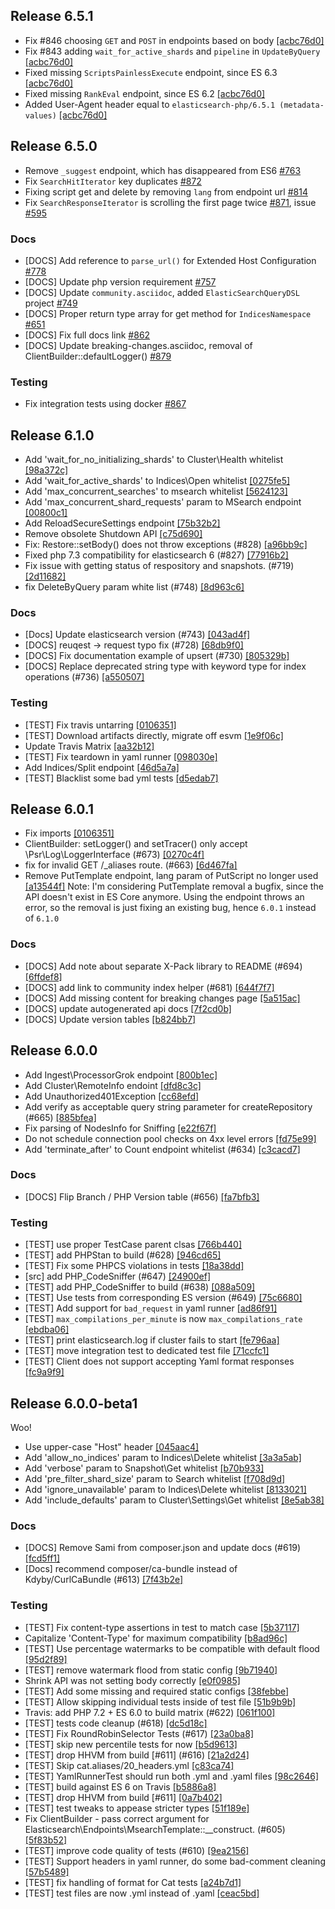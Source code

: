 ## Release 6.5.1

- Fix #846 choosing `GET` and `POST` in endpoints based on body [[acbc76d0]](https://github.com/elastic/elasticsearch-php/commit/acbc76d0)
- Fix #843 adding `wait_for_active_shards` and `pipeline` in `UpdateByQuery` [[acbc76d0]](https://github.com/elastic/elasticsearch-php/commit/acbc76d0)
- Fixed missing `ScriptsPainlessExecute` endpoint, since ES 6.3 [[acbc76d0]](https://github.com/elastic/elasticsearch-php/commit/acbc76d0)
- Fixed missing `RankEval` endpoint, since ES 6.2 [[acbc76d0]](https://github.com/elastic/elasticsearch-php/commit/acbc76d0)
- Added User-Agent header equal to `elasticsearch-php/6.5.1 (metadata-values)` [[acbc76d0]](https://github.com/elastic/elasticsearch-php/commit/acbc76d0)

## Release 6.5.0

- Remove `_suggest` endpoint, which has disappeared from ES6 [#763](https://github.com/elastic/elasticsearch-php/pull/763)
- Fix `SearchHitIterator` key duplicates [#872](https://github.com/elastic/elasticsearch-php/pull/872)
- Fixing script get and delete by removing `lang` from endpoint url [#814](https://github.com/elastic/elasticsearch-php/pull/814)
- Fix `SearchResponseIterator` is scrolling the first page twice [#871](https://github.com/elastic/elasticsearch-php/pull/871), issue [#595](https://github.com/elastic/elasticsearch-php/issues/595)

### Docs

- [DOCS] Add reference to `parse_url()` for Extended Host Configuration [#778](https://github.com/elastic/elasticsearch-php/pull/778)
- [DOCS] Update php version requirement [#757](https://github.com/elastic/elasticsearch-php/pull/757)
- [DOCS] Update `community.asciidoc`, added `ElasticSearchQueryDSL` project [#749](https://github.com/elastic/elasticsearch-php/pull/749)
- [DOCS] Proper return type array for get method for `IndicesNamespace` [#651](https://github.com/elastic/elasticsearch-php/pull/651)
- [DOCS] Fix full docs link [#862](https://github.com/elastic/elasticsearch-php/pull/862)
- [DOCS] Update breaking-changes.asciidoc, removal of ClientBuilder::defaultLogger() [#879](https://github.com/elastic/elasticsearch-php/pull/879)

### Testing

- Fix integration tests using docker [#867](https://github.com/elastic/elasticsearch-php/pull/867)

## Release 6.1.0

- Add 'wait_for_no_initializing_shards' to Cluster\Health whitelist [[98a372c]](http://github.com/elasticsearch/elasticsearch-php/commit/98a372c)
- Add 'wait_for_active_shards' to Indices\Open whitelist [[0275fe5]](http://github.com/elasticsearch/elasticsearch-php/commit/0275fe5)
- Add 'max_concurrent_searches' to msearch whitelist [[5624123]](http://github.com/elasticsearch/elasticsearch-php/commit/5624123)
- Add 'max_concurrent_shard_requests' param to MSearch endpoint [[00800c1]](http://github.com/elasticsearch/elasticsearch-php/commit/00800c1)
- Add ReloadSecureSettings endpoint [[75b32b2]](http://github.com/elasticsearch/elasticsearch-php/commit/75b32b2)
- Remove obsolete Shutdown API [[c75d690]](http://github.com/elasticsearch/elasticsearch-php/commit/c75d690)
- Fix: Restore::setBody() does not throw exceptions (#828) [[a96bb9c]](http://github.com/elasticsearch/elasticsearch-php/commit/a96bb9c)
- Fixed php 7.3 compatibility for elasticsearch 6 (#827) [[77916b2]](http://github.com/elasticsearch/elasticsearch-php/commit/77916b2)
- Fix issue with getting status of respository and snapshots. (#719) [[2d11682]](http://github.com/elasticsearch/elasticsearch-php/commit/2d11682)
- fix DeleteByQuery param white list (#748) [[8d963c6]](http://github.com/elasticsearch/elasticsearch-php/commit/8d963c6)

### Docs
- [Docs] Update elasticsearch version (#743) [[043ad4f]](http://github.com/elasticsearch/elasticsearch-php/commit/043ad4f)
- [DOCS] reuqest → request typo fix (#728) [[68db9f0]](http://github.com/elasticsearch/elasticsearch-php/commit/68db9f0)
- [DOCS] Fix documentation example of upsert (#730) [[805329b]](http://github.com/elasticsearch/elasticsearch-php/commit/805329b)
- [DOCS] Replace deprecated string type with keyword type for index operations (#736) [[a550507]](http://github.com/elasticsearch/elasticsearch-php/commit/a550507)

### Testing

- [TEST] Fix travis untarring [[0106351]](http://github.com/elasticsearch/elasticsearch-php/commit/0106351)
- [TEST] Download artifacts directly, migrate off esvm [[1e9f06c]](http://github.com/elasticsearch/elasticsearch-php/commit/1e9f06c)
- Update Travis Matrix [[aa32b12]](http://github.com/elasticsearch/elasticsearch-php/commit/aa32b12)
- [TEST] Fix teardown in yaml runner [[098030e]](http://github.com/elasticsearch/elasticsearch-php/commit/098030e)
- Add Indices/Split endpoint [[46d5a7a]](http://github.com/elasticsearch/elasticsearch-php/commit/46d5a7a)
- [TEST] Blacklist some bad yml tests [[d5edab7]](http://github.com/elasticsearch/elasticsearch-php/commit/d5edab7)

## Release 6.0.1

- Fix imports [[0106351]](http://github.com/elasticsearch/elasticsearch-php/commit/0106351)
- ClientBuilder: setLogger() and setTracer() only accept \Psr\Log\LoggerInterface (#673) [[0270c4f]](http://github.com/elasticsearch/elasticsearch-php/commit/0270c4f)
- fix for invalid GET /_aliases route. (#663) [[6d467fa]](http://github.com/elasticsearch/elasticsearch-php/commit/6d467fa)
- Remove PutTemplate endpoint, lang param of PutScript no longer used [[a13544f]](http://github.com/elasticsearch/elasticsearch-php/commit/a13544f)
  Note: I'm considering PutTemplate removal a bugfix, since the API doesn't exist in ES Core anymore. Using the endpoint throws an error,
  so the removal is just fixing an existing bug, hence `6.0.1` instead of `6.1.0`

### Docs
- [DOCS] Add note about separate X-Pack library to README (#694) [[6ffdef8]](http://github.com/elasticsearch/elasticsearch-php/commit/6ffdef8)
- [DOCS] add link to community index helper (#681) [[644f7f7]](http://github.com/elasticsearch/elasticsearch-php/commit/644f7f7)
- [DOCS] Add missing content for breaking changes page [[5a515ac]](http://github.com/elasticsearch/elasticsearch-php/commit/5a515ac)
- [DOCS] update autogenerated api docs [[7f2cd0b]](http://github.com/elasticsearch/elasticsearch-php/commit/7f2cd0b)
- [DOCS] Update version tables [[b824bb7]](http://github.com/elasticsearch/elasticsearch-php/commit/b824bb7)

## Release 6.0.0


- Add Ingest\ProcessorGrok endpoint [[800b1ec]](http://github.com/elasticsearch/elasticsearch-php/commit/800b1ec)
- Add Cluster\RemoteInfo endoint [[dfd8c3c]](http://github.com/elasticsearch/elasticsearch-php/commit/dfd8c3c)
- Add Unauthorized401Exception [[cc68efd]](http://github.com/elasticsearch/elasticsearch-php/commit/cc68efd)
- Add verify as acceptable query string parameter for createRepository (#665) [[885bfea]](http://github.com/elasticsearch/elasticsearch-php/commit/885bfea)
- Fix parsing of NodesInfo for Sniffing [[e22f67f]](http://github.com/elasticsearch/elasticsearch-php/commit/e22f67f)
- Do not schedule connection pool checks on 4xx level errors [[fd75e99]](http://github.com/elasticsearch/elasticsearch-php/commit/fd75e99)
- Add 'terminate_after' to Count endpoint whitelist (#634) [[c3cacd7]](http://github.com/elasticsearch/elasticsearch-php/commit/c3cacd7)

### Docs
- [DOCS] Flip Branch / PHP Version table (#656) [[fa7bfb3]](http://github.com/elasticsearch/elasticsearch-php/commit/fa7bfb3)

### Testing
- [TEST] use proper TestCase parent clsas [[766b440]](http://github.com/elasticsearch/elasticsearch-php/commit/766b440)
- [TEST] add PHPStan to build (#628) [[946cd65]](http://github.com/elasticsearch/elasticsearch-php/commit/946cd65)
- [TEST] Fix some PHPCS violations in tests [[18a38dd]](http://github.com/elasticsearch/elasticsearch-php/commit/18a38dd)
- [src] add PHP_CodeSniffer (#647) [[24900ef]](http://github.com/elasticsearch/elasticsearch-php/commit/24900ef)
- [TEST] add PHP_CodeSniffer to build (#638) [[088a509]](http://github.com/elasticsearch/elasticsearch-php/commit/088a509)
- [TEST] Use tests from corresponding ES version (#649) [[75c6680]](http://github.com/elasticsearch/elasticsearch-php/commit/75c6680)
- [TEST] Add support for `bad_request` in yaml runner [[ad86f91]](http://github.com/elasticsearch/elasticsearch-php/commit/ad86f91)
- [TEST] `max_compilations_per_minute` is now `max_compilations_rate` [[ebdba06]](http://github.com/elasticsearch/elasticsearch-php/commit/ebdba06)
- [TEST] print elasticsearch.log if cluster fails to start [[fe796aa]](http://github.com/elasticsearch/elasticsearch-php/commit/fe796aa)
- [TEST] move integration test to dedicated test file [[71ccfc1]](http://github.com/elasticsearch/elasticsearch-php/commit/71ccfc1)
- [TEST] Client does not support accepting Yaml format responses [[fc9a9f9]](http://github.com/elasticsearch/elasticsearch-php/commit/fc9a9f9)



## Release 6.0.0-beta1

Woo!

- Use upper-case "Host" header [[045aac4]](http://github.com/elasticsearch/elasticsearch-php/commit/045aac4)
- Add 'allow_no_indices' param to Indices\Delete whitelist [[3a3a5ab]](http://github.com/elasticsearch/elasticsearch-php/commit/3a3a5ab)
- Add 'verbose' param to Snapshot\Get whitelist [[b70b933]](http://github.com/elasticsearch/elasticsearch-php/commit/b70b933)
- Add 'pre_filter_shard_size' param to Search whitelist [[f708d9d]](http://github.com/elasticsearch/elasticsearch-php/commit/f708d9d)
- Add 'ignore_unavailable' param to Indices\Delete whitelist [[8133021]](http://github.com/elasticsearch/elasticsearch-php/commit/8133021)
- Add 'include_defaults' param to Cluster\Settings\Get whitelist [[8e5ab38]](http://github.com/elasticsearch/elasticsearch-php/commit/8e5ab38)

### Docs
- [DOCS] Remove Sami from composer.json and update docs (#619) [[fcd5ff1]](http://github.com/elasticsearch/elasticsearch-php/commit/fcd5ff1)
- [Docs] recommend composer/ca-bundle instead of Kdyby/CurlCaBundle (#613) [[7f43b2e]](http://github.com/elasticsearch/elasticsearch-php/commit/7f43b2e)


### Testing

- [TEST] Fix content-type assertions in test to match case [[5b37117]](http://github.com/elasticsearch/elasticsearch-php/commit/5b37117)
- Capitalize 'Content-Type' for maximum compatibility [[b8ad96c]](http://github.com/elasticsearch/elasticsearch-php/commit/b8ad96c)
- [TEST] Use percentage watermarks to be compatible with default flood [[95d2f89]](http://github.com/elasticsearch/elasticsearch-php/commit/95d2f89)
- [TEST] remove watermark flood from static config [[9b71940]](http://github.com/elasticsearch/elasticsearch-php/commit/9b71940)
- Shrink API was not setting body correctly [[e0f0985]](http://github.com/elasticsearch/elasticsearch-php/commit/e0f0985)
- [TEST] Add some missing and required static configs [[38febbe]](http://github.com/elasticsearch/elasticsearch-php/commit/38febbe)
- [TEST] Allow skipping individual tests inside of test file [[51b9b9b]](http://github.com/elasticsearch/elasticsearch-php/commit/51b9b9b)
- Travis: add PHP 7.2 + ES 6.0 to build matrix (#622) [[061f100]](http://github.com/elasticsearch/elasticsearch-php/commit/061f100)
- [TEST] tests code cleanup (#618) [[dc5d18c]](http://github.com/elasticsearch/elasticsearch-php/commit/dc5d18c)
- [TEST] Fix RoundRobinSelector Tests (#617) [[23a0ba8]](http://github.com/elasticsearch/elasticsearch-php/commit/23a0ba8)
- [TEST] skip new percentile tests for now [[b5d9613]](http://github.com/elasticsearch/elasticsearch-php/commit/b5d9613)
- [TEST] drop HHVM from build [#611] (#616) [[21a2d24]](http://github.com/elasticsearch/elasticsearch-php/commit/21a2d24)
- [TEST] Skip cat.aliases/20_headers.yml [[c83ca74]](http://github.com/elasticsearch/elasticsearch-php/commit/c83ca74)
- [TEST] YamlRunnerTest should run both .yml and .yaml files [[98c2646]](http://github.com/elasticsearch/elasticsearch-php/commit/98c2646)
- [TEST] build against ES 6 on Travis [[b5886a8]](http://github.com/elasticsearch/elasticsearch-php/commit/b5886a8)
- [TEST] drop HHVM from build [#611] [[0a7b402]](http://github.com/elasticsearch/elasticsearch-php/commit/0a7b402)
- [TEST] test tweaks to appease stricter types [[51f189e]](http://github.com/elasticsearch/elasticsearch-php/commit/51f189e)
- Fix ClientBuilder - pass correct argument for Elasticsearch\Endpoints\MsearchTemplate::__construct. (#605) [[5f83b52]](http://github.com/elasticsearch/elasticsearch-php/commit/5f83b52)
- [TEST] improve code quality of tests (#610) [[9ea2156]](http://github.com/elasticsearch/elasticsearch-php/commit/9ea2156)
- [TEST] Support headers in yaml runner, do some bad-comment cleaning [[57b5489]](http://github.com/elasticsearch/elasticsearch-php/commit/57b5489)
- [TEST] fix handling of format for Cat tests [[a24b7d1]](http://github.com/elasticsearch/elasticsearch-php/commit/a24b7d1)
- [TEST] test files are now .yml instead of .yaml [[ceac5bd]](http://github.com/elasticsearch/elasticsearch-php/commit/ceac5bd)
